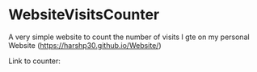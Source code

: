 # WebsiteVisitsCounter

A very simple website to count the number of visits I gte on my personal Website (https://harshp30.github.io/Website/)

Link to counter: 

